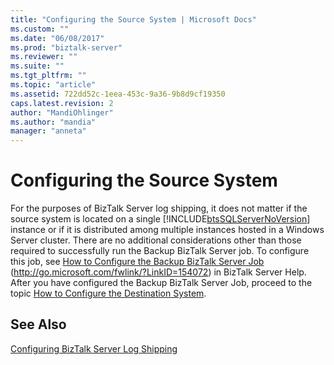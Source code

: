 ```yaml
---
title: "Configuring the Source System | Microsoft Docs"
ms.custom: ""
ms.date: "06/08/2017"
ms.prod: "biztalk-server"
ms.reviewer: ""
ms.suite: ""
ms.tgt_pltfrm: ""
ms.topic: "article"
ms.assetid: 722dd52c-1eea-453c-9a36-9b8d9cf19350
caps.latest.revision: 2
author: "MandiOhlinger"
ms.author: "mandia"
manager: "anneta"
---
```

# Configuring the Source System
For the purposes of BizTalk Server log shipping, it does not matter if the source system is located on a single [!INCLUDE[btsSQLServerNoVersion](../includes/btssqlservernoversion-md.md)] instance or if it is distributed among multiple instances hosted in a Windows Server cluster. There are no additional considerations other than those required to successfully run the Backup BizTalk Server job. To configure this job, see [How to Configure the Backup BizTalk Server Job](https://go.microsoft.com/fwlink/?LinkID=154072) (<http://go.microsoft.com/fwlink/?LinkID=154072>) in BizTalk Server Help. After you have configured the Backup BizTalk Server Job, proceed to the topic [How to Configure the Destination System](../technical-guides/how-to-configure-the-destination-system.md).

## See Also
 [Configuring BizTalk Server Log Shipping](../technical-guides/configuring-biztalk-server-log-shipping.md)